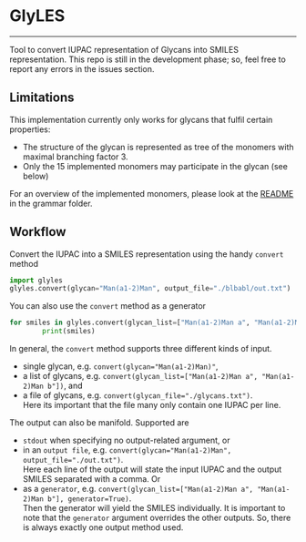 # GlyLES

---
Tool to convert IUPAC representation of Glycans into SMILES representation. This repo is still in the development phase;
so, feel free to report any errors in the issues section.

## Limitations

This implementation currently only works for glycans that fulfil certain properties:

* The structure of the glycan is represented as tree of the monomers with maximal branching factor 3.
* Only the 15 implemented monomers may participate in the glycan (see below)

For an overview of the implemented monomers, please look at the [README](glyles/grammar/README.md) in the grammar folder.

## Workflow

Convert the IUPAC into a SMILES representation using the handy `convert` method

```python
import glyles
glyles.convert(glycan="Man(a1-2)Man", output_file="./blbabl/out.txt")
```

You can also use the `convert` method as a generator

```python
for smiles in glyles.convert(glycan_list=["Man(a1-2)Man a", "Man(a1-2)Man b"], output_generator=True):
        print(smiles)
```

In general, the `convert` method supports three different kinds of input.
* single glycan, e.g. `convert(glycan="Man(a1-2)Man)"`,
* a list of glycans, e.g. `convert(glycan_list=["Man(a1-2)Man a", "Man(a1-2)Man b"])`, and
* a file of glycans, e.g. `convert(glycan_file="./glycans.txt")`.<br>Here its important that the file many only 
contain one IUPAC per line.

The output can also be manifold. Supported are 
* `stdout` when specifying no output-related argument, or
* in an `output file`, e.g. `convert(glycan="Man(a1-2)Man", output_file="./out.txt")`.<br>Here each line of the 
output will state the input IUPAC and the output SMILES separated with a comma. Or
* as a `generator`, e.g. `convert(glycan_list=["Man(a1-2)Man a", "Man(a1-2)Man b"], generator=True)`. <br> Then the 
generator will yield the SMILES individually. It is important to note that the `generator` argument overrides the other 
outputs. So, there is always exactly one output method used.</p>
